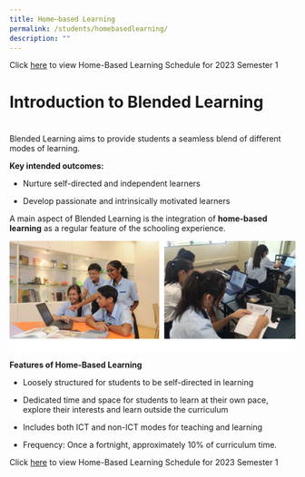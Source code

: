 ```yaml
---
title: Home–based Learning
permalink: /students/homebasedlearning/
description: ""
---
```

Click [here](https://sites.google.com/moe.edu.sg/blendedlearning-nv/hbl-schedule-2023) to view Home-Based Learning Schedule for 2023 Semester 1
# **Introduction to Blended Learning**
# 
Blended Learning aims to provide students a seamless blend of different modes of learning.

**Key intended outcomes:**

*   Nurture self-directed and independent learners
    
*   Develop passionate and intrinsically motivated learners

A main aspect of Blended Learning is the integration of **home-based learning** as a regular feature of the schooling experience.

![](/images/ICT1.png)

**Features of Home-Based Learning**

*   Loosely structured for students to be self-directed in learning
    
*   Dedicated time and space for students to learn at their own pace, explore their interests and learn outside the curriculum
    
*   Includes both ICT and non-ICT modes for teaching and learning
    
*   Frequency: Once a fortnight, approximately 10% of curriculum time.

Click [here](https://sites.google.com/moe.edu.sg/blendedlearning-nv/hbl-schedule-2023) to view Home-Based Learning Schedule for 2023 Semester 1
